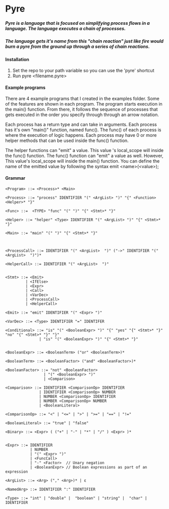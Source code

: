# Pyre

##### Pyre is a language that is focused on simplifying process flows in a language. The language executes a chain of processes.
##### The language gets it's name from this "chain reaction" just like fire would burn a pyre from the ground up through a series of chain reactions.

#### Installation
1. Set the repo to your path variable so you can use the 'pyre' shortcut
2. Run pyre \<filename.pyre\> 

#### Example programs
There are 4 example programs that I created in the examples folder. Some of the features are shown in each program. 
The program starts execution in the main() function. From there, it follows the sequence of processes that gets executed
in the order you specify through through an arrow notation. 

Each process has a return type and can take in arguments. Each process has it's own "main()" function, named func(). The func()
of each process is where the execution of logic happens. Each process may have 0 or more helper methods that can be used inside the func() function.

The helper functions can "emit" a value. This value 's local_scope will inside the func() function.
The func() function can "emit" a value as well. However, This value's local_scope will inside the main() function.
You can define the name of the emitted value by following the syntax emit \<name\>(\<value\>);

#### Grammar
```text
<Program> ::= <Process>* <Main>

<Process> ::= "process" IDENTIFIER "(" <ArgList> ")" "{" <Function> <Helper>* "}"

<Func> ::=  <TYPE> "func" "(" ")" "{" <Stmt>* "}"

<Helper> ::= "helper" <Type> IDENTIFIER "(" <ArgList> ")" "{" <Stmt>* "}"

<Main> ::= "main" "(" ")" "{" <Stmt>* "}"



<ProcessCall> ::= IDENTIFIER "(" <ArgList>  ")" ("->" IDENTIFIER "(" <ArgList>  ")")*

<HelperCall> ::= IDENTIFIER "(" <ArgList>  ")"


<Stmt> ::= <Emit>
         | <IfElse>
         | <Expr>
         | <Call>
         | <VarDec>
         | <ProcessCall>
         | <HelperCall>

<Emit> ::= "emit" IDENTIFIER "(" <Expr> ")"

<VarDec> ::= <Type> IDENTIFIER "=" IDENTIFER

<Conditional> ::= "is" "(" <BooleanExpr> ")" "{" "yes" "{" <Stmt>* "}" "no" "{" <Stmt>* "}" "}"
               | "is" "(" <BooleanExpr> ")" "{" <Stmt>* "}"


<BooleanExpr> ::= <BooleanTerm> ("or" <BooleanTerm>)*

<BooleanTerm> ::= <BooleanFactor> ("and" <BooleanFactor>)*

<BooleanFactor> ::= "not" <BooleanFactor>
                 | "(" <BooleanExpr> ")"
                 | <Comparison>

<Comparison> ::= IDENTIFIER <ComparisonOp> IDENTIFIER
               | IDENTIFIER <ComparisonOp> NUMBER
               | NUMBER <ComparisonOp> IDENTIFIER
               | NUMBER <ComparisonOp> NUMBER
               | <BooleanLiteral>

<ComparisonOp> ::= "<" | "<=" | ">" | ">=" | "==" | "!="

<BooleanLiteral> ::= "true" | "false"

<Binary> ::= <Expr> ( ("+" | "-" | "*" | "/" ) <Expr> )*


<Expr> ::= IDENTIFIER
           | NUMBER
           | "(" <Expr> ")"
           | <FuncCall>
           | "-" <Factor>  // Unary negation
           | <BooleanExpr> // Boolean expressions as part of an expression

<ArgList> ::= <Arg> ("," <Arg>)* | ε

<NamedArg> ::= IDENTIFIER ":" IDENTIFIER

<Type> ::= "int" | "double" |  "boolean" | "string" |  "char" | IDENTIFIER
```
